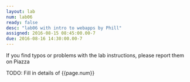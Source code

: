 ```yaml
---
layout: lab
num: lab06
ready: false
desc: "lab06 with intro to webapps by Phill"
assigned: 2016-08-15 08:45:00.00-7
due: 2016-08-16 14:30:00.00-7
---
```


If you find typos or problems with the lab instructions, please report them on Piazza

TODO: Fill in details of {{page.num}}
